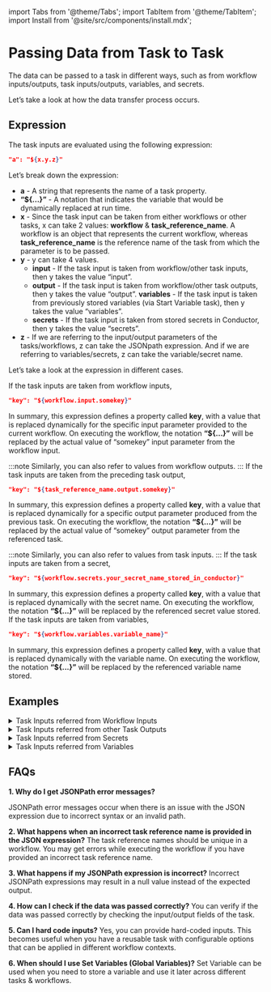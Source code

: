 import Tabs from '@theme/Tabs';
import TabItem from '@theme/TabItem';
import Install from '@site/src/components/install.mdx';


# Passing Data from Task to Task

The data can be passed to a task in different ways, such as from workflow inputs/outputs, task inputs/outputs, variables, and secrets.

Let’s take a look at how the data transfer process occurs.

## Expression

The task inputs are evaluated using the following expression:

```json
"a": "${x.y.z}"
```
Let’s break down the expression:

* **a** - A string that represents the name of a task property.
* **“${...}”** - A notation that indicates the variable that would be dynamically replaced at run time.
* **x** - Since the task input can be taken from either workflows or other tasks, x can take 2 values: **workflow** & **task_reference_name**. A workflow is an object that represents the current workflow, whereas **task_reference_name** is the reference name of the task from which the parameter is to be passed.
* **y** - y can take 4 values.<ul><li>**input** - If the task input is taken from workflow/other task inputs, then y takes the value “input”.</li><li>**output** - If the task input is taken from workflow/other task outputs, then y takes the value “output”.
**variables** - If the task input is taken from previously stored variables (via Start Variable task), then y takes the value “variables”.</li><li>**secrets** - If the task input is taken from stored secrets in Conductor, then y takes the value “secrets”.</li></ul>
* **z** - If we are referring to the input/output parameters of the tasks/workflows, z can take the JSONpath expression. And if we are referring to variables/secrets, z can take the variable/secret name.

Let’s take a look at the expression in different cases.

<Tabs>
<TabItem value="Case 1" label="Case 1">
If the task inputs are taken from workflow inputs, 

```json
"key": "${workflow.input.somekey}"
```
In summary, this expression defines a property called **key**, with a value that is replaced dynamically for the specific input parameter provided to the current workflow. On executing the workflow, the notation **“${...}”** will be replaced by the actual value of “somekey” input parameter from the workflow input.

:::note
Similarly, you can also refer to values from workflow outputs.
:::
</TabItem>
<TabItem value="Case 2" label="Case 2">
If the task inputs are taken from the preceding task output,

```json
"key": "${task_reference_name.output.somekey}"
```

In summary, this expression defines a property called **key**, with a value that is replaced dynamically for a specific output parameter produced from the previous task. On executing the workflow, the notation **“${...}”** will be replaced by the actual value of “somekey” output parameter from the referenced task.

:::note
Similarly, you can also refer to values from task inputs.
:::
</TabItem>
<TabItem value="Case 3" label="Case 3">
If the task inputs are taken from a secret, 

```json
"key": "${workflow.secrets.your_secret_name_stored_in_conductor}"
```

In summary, this expression defines a property called **key**, with a value that is replaced dynamically with the secret name. On executing the workflow, the notation **“${...}”** will be replaced by the referenced secret value stored.
</TabItem>
<TabItem value="Case 4" label="Case 4">
If the task inputs are taken from variables,

```json
"key": "${workflow.variables.variable_name}"
```

In summary, this expression defines a property called **key**, with a value that is replaced dynamically with the variable name. On executing the workflow, the notation **“${...}”** will be replaced by the referenced variable name stored.
</TabItem>
</Tabs>

## Examples

<details><summary>Task Inputs referred from Workflow Inputs​​</summary>
When we start a workflow, we can provide inputs to the workflow in a JSON format like this:

```json

{
 "workflowInputNumberExample": 1,
 "workflowInputTextExample": "SAMPLE",
 "workflowInputJsonExample": {
   "nestedKey": "nestedValue"
 }
}
```

We can refer to these values as inputs to the task using the following expression:

```json
{
"taskInput1Key": "${workflow.input.worfklowInputNumberExample}",
"taskInput2Key": "${workflow.input.workflowInputJsonExample.nestedKey}"
}
```

On evaluating the first expression,

```json
"taskInput1Key": "${workflow.input.workflowInputNumberExample}"
```

* `"${workflow.input.workflowInputNumberExample}"`- Refers to the workflow input parameter **workflowInputNumberExample**.

In the workflow input, the value of **workflowInputNumberExample** is 1, so the value of **taskInput1Key** in this example is also 1.

Similarly, evaluating this expression **"taskInput2Key": "${workflow.input.workflowInputJsonExample.nestedKey}"** would result in **"taskInput2Key": "nestedValue"**.
So, the input to the task referred from the workflow input looks like this:
```json
{
"taskInput1Key": 1,
"taskInput2Key": "nestedValue"
}
```
</details>

<details><summary>Task Inputs referred from other Task Outputs​​​</summary>

Let’s assume that a task with the task reference name **previousTaskReference** produced the following output:

```json
{
"taskOutputKey1": "outputValue",
"taskOutputKey2": {
  "nestedKey1": "outputValue-1"
}
}
```

We can refer to these values as inputs to our new task using the following expression:

```json
{
"taskInput1Key": "${previousTaskReference.output.taskOutputKey1}",
"taskInput2Key": "${previousTaskReference.output.taskOutputKey2.nestedKey1}"
}
```
The above expression can be evaluated using the same mechanism explained above, and finally, the task will receive the following inputs from the previous task output:

```json
{
"taskInput1Key": "outputValue",
"taskInput2Key": "outputValue-1"
}
```

:::info
The expression format is based on [JSON Path](https://goessner.net/articles/JsonPath/) and you can construct complex input params based on the syntax.
:::

</details>

<details><summary>Task Inputs referred from Secrets​​</summary>

Let’s assume that a secret named “api_key” is stored on your Conductor console, and you need to refer to this secret. The sample expression can look like this:

```json
"taskInputKey": "${workflow.secrets.api_key}"
```

If the “api_key” has value “Xxhhjiu0nbfdinvdHyj”. Then the task input becomes:

```json
"taskInputKey": "Xxhhjiu0nbfdinvdHyj"
```
:::note
Referring to task inputs using the secret functionality ensures that your secrets are not exposed in the workflow definitions; instead, it takes the value dynamically while executing the workflow.
:::
</details>

<details><summary>Task Inputs referred from Variables​</summary>

If the variable name is stored via the Set Variable task, the JSON looks like this:

```json
     "name": "set_variable_task_anmz4_ref",
     "taskReferenceName": "set_variable_task_anmz4_ref",
     "inputParameters": {
       "name": "Orkes"
     },
     "type": "SET_VARIABLE",
```

So, here the variable “name” is set to “Orkes”.  We can refer to this variable in the same workflow as follows:

```json
"variable_name": "${workflow.variables.name}"
```

This results in **"variable_name": "Orkes"**.
</details>

## FAQs

**1. Why do I get JSONPath error messages?**

JSONPath error messages occur when there is an issue with the JSON expression due to incorrect syntax or an invalid path. 

**2. What happens when an incorrect task reference name is provided in the JSON expression?**
The task reference names should be unique in a workflow. You may get errors while executing the workflow if you have provided an incorrect task reference name.

**3. What happens if my JSONPath expression is incorrect?**
Incorrect JSONPath expressions may result in a null value instead of the expected output.

**4. How can I check if the data was passed correctly?**
You can verify if the data was passed correctly by checking the input/output fields of the task. 

**5. Can I hard code inputs?**
Yes, you can provide hard-coded inputs. This becomes useful when you have a reusable task with configurable options that can be applied in different workflow contexts.

**6. When should I use Set Variables (Global Variables)?**
Set Variable can be used when you need to store a variable and use it later across different tasks & workflows. 
